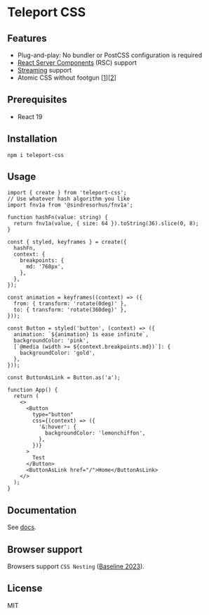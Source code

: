 # Teleport CSS

## Features

- Plug-and-play: No bundler or PostCSS configuration is required
- [React Server Components](https://react.dev/reference/rsc/server-components) (RSC) support
- [Streaming](https://react.dev/reference/react-dom/server/renderToPipeableStream) support
- Atomic CSS without footgun \[[1](https://play.tailwindcss.com/9XhuiUFF6n)]\[[2](https://play.panda-css.com/269sbigMXM)]

## Prerequisites

- React 19

## Installation

```
npm i teleport-css
```

## Usage

```tsx
import { create } from 'teleport-css';
// Use whatever hash algorithm you like
import fnv1a from '@sindresorhus/fnv1a';

function hashFn(value: string) {
  return fnv1a(value, { size: 64 }).toString(36).slice(0, 8);
}

const { styled, keyframes } = create({
  hashFn,
  context: {
    breakpoints: {
      md: '768px',
    },
  },
});

const animation = keyframes((context) => ({
  from: { transform: 'rotate(0deg)' },
  to: { transform: 'rotate(360deg)' },
}));

const Button = styled('button', (context) => ({
  animation: `${animation} 1s ease infinite`,
  backgroundColor: 'pink',
  [`@media (width >= ${context.breakpoints.md})`]: {
    backgroundColor: 'gold',
  },
}));

const ButtonAsLink = Button.as('a');

function App() {
  return (
    <>
      <Button
        type="button"
        css={(context) => ({
          '&:hover': {
            backgroundColor: 'lemonchiffon',
          },
        })}
      >
        Test
      </Button>
      <ButtonAsLink href="/">Home</ButtonAsLink>
    </>
  );
}
```

## Documentation

See [docs](/docs).

## Browser support

Browsers support `CSS Nesting` ([Baseline 2023](https://caniuse.com/css-nesting)).

## License

MIT
